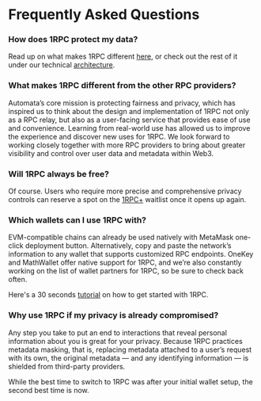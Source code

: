 # Frequently Asked Questions

### How does 1RPC protect my data?

Read up on what makes 1RPC different [here](https://medium.com/atanetwork/breaking-down-the-tech-behind-1rpc-223ccc3e5dac), or check out the rest of it under our technical [architecture](./design.md). 

### What makes 1RPC different from the other RPC providers?

Automata’s core mission is protecting fairness and privacy, which has inspired us to think about the design and implementation of 1RPC not only as a RPC relay, but also as a user-facing service that provides ease of use and convenience. Learning from real-world use has allowed us to improve the experience and discover new uses for 1RPC. We look forward to working closely together with more RPC providers to bring about greater visibility and control over user data and metadata within Web3. 

### Will 1RPC always be free?

Of course. Users who require more precise and comprehensive privacy controls can reserve a spot on the [1RPC+](1rpc%2B.md) waitlist once it opens up again. 

### Which wallets can I use 1RPC with? 

EVM-compatible chains can already be used natively with MetaMask one-click deployment button. Alternatively, copy and paste the network’s information to any wallet that supports customized RPC endpoints. OneKey and MathWallet offer native support for 1RPC, and we’re also constantly working on the list of wallet partners for 1RPC, so be sure to check back often.

Here's a 30 seconds [tutorial](https://youtu.be/moI45RtbvxQ) on how to get started with 1RPC. 

### Why use 1RPC if my privacy is already compromised?

Any step you take to put an end to interactions that reveal personal information about you is great for your privacy. Because 1RPC practices metadata masking, that is, replacing metadata attached to a user’s request with its own, the original metadata — and any identifying information — is shielded from third-party providers.

While the best time to switch to 1RPC was after your initial wallet setup, the second best time is now.
